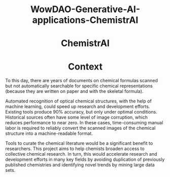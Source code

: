 <h1 align="center">
WowDAO-Generative-AI-applications-ChemistrAI
</h1>
<h1 align="center">
<center><b>ChemistrAI</b></center>
</h1>
<h1 align="left">
<center><b>Context</b></center>
</h1>
To this day, there are years of documents on chemical formulas scanned but not automatically searchable for specific chemical representations (because they are written on paper and with the skeletal formula).

Automated recognition of optical chemical structures, with the help of machine learning, could speed up research and development efforts. Existing tools produce 90% accuracy, but only under optimal conditions. Historical sources often have some level of image corruption, which reduces performance to near zero. In these cases, time-consuming manual labor is required to reliably convert the scanned images of the chemical structure into a machine-readable format.

Tools to curate the chemical literature would be a significant benefit to researchers. This project aims to help chemists broaden access to collective chemical research. In turn, this would accelerate research and development efforts in many key fields by avoiding duplication of previously published chemistries and identifying novel trends by mining large data sets.

